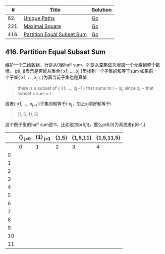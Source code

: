 | #        | Title                                                    | Solution                                    |
| -------- | -------------------------------------------------------- | ------------------------------------------- |
| 62.      | [Unique Paths][unique-paths]                             |   [Go](unique_paths.go)                     |
| 221.     | [Maximal Square][maximal-square]                         |   [Go](maximal_square.go)                   |
| 416.     | [Partition Equal Subset Sum][partition-equal-subset-sum] |   [Go](partition_equal_subset_sum.go)       |

[unique-paths]: https://leetcode.com/problems/unique-paths/
[maximal-square]: https://leetcode.com/problems/maximal-square/
[partition-equal-subset-sum]: https://leetcode.com/problems/partition-equal-subset-sum/

## 416. Partition Equal Subset Sum
维护一个二维数组，行是从0到half sum，列是从空集依次增加一个元素到整个数组。
p(i, j)表示是否能从集合{ x1, ..., xj }里找到一个子集的和等于sum
如果前一个子集{ x1, ..., x<sub>j-1</sub> }为真当前子集也是真值

> there is a subset of { x1, ..., xj−1 } that sums to i − xj, since xj + that subset's sum = i.

或者{ x1, ..., x<sub>j−1</sub> }子集的和等于i-x<sub>j</sub>，加上x<sub>j</sub>刚好和等于i
> [1, 5, 11, 5]

这个例子里的half sum是11，比如说求p(6,1)，要么p(6,0)为真或者p(6-1,)

|     | {} <sub>j=0</sub>  | {1} <sub>j=1</sub> | {1,5} | {1,5,11} | {1,5,11,5} |
| --- | --- | --- | ----- | -------- | ---------- |
|     | 0   | 1   | 2     | 3        | 4          |
| 0   |     |     |       |          |            |
| 1   |     |     |       |          |            |
| 2   |     |     |       |          |            |
| 3   |     |     |       |          |            |
| 4   |     |     |       |          |            |
| 5   |     |     |       |          |            |
| 6   |     |     |       |          |            |
| 7   |     |     |       |          |            |
| 8   |     |     |       |          |            |
| 9   |     |     |       |          |            |
| 10  |     |     |       |          |            |
| 11  |     |     |       |          |            |
